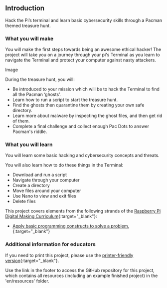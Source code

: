 ## Introduction

Hack the Pi’s terminal and learn basic cybersecurity skills through a Pacman themed treasure hunt.

### What you will make

You will make the first steps towards being an awesome ethical hacker! The project will take you on a journey through your pi's Terminal as you learn to navigate the Terminal and protect your computer against nasty attackers.

Image

During the treasure hunt, you will:
+ Be introduced to your mission which will be to hack the Terminal to find all the Pacman ‘ghosts’.
+ Learn how to run a script to start the treasure hunt.
+ Find the ghosts then quarantine them by creating your own safe directory.
+ Learn more about malware by inspecting the ghost files, and then get rid of them.
+ Complete a final challenge and collect enough Pac Dots to answer Pacman's riddle.

### What you will learn

You will learn some basic hacking and cybersecurity concepts and threats.

You will also learn how to do these things in the Terminal:
+ Download and run a script
+ Navigate through your computer
+ Create a directory
+ Move files around your computer
+ Use Nano to view and exit files
+ Delete files

This project covers elements from the following strands of the [Raspberry Pi Digital Making Curriculum](http://rpf.io/curriculum){:target="_blank"}:

+ [Apply basic programming constructs to solve a problem.](https://www.raspberrypi.org/curriculum/programming/builder/){:target="_blank"}

### Additional information for educators

If you need to print this project, please use the [printer-friendly version](https://projects.raspberrypi.org/en/projects/project-name/print){:target="_blank"}.

Use the link in the footer to access the GitHub repository for this project, which contains all resources (including an example finished project) in the 'en/resources' folder.

